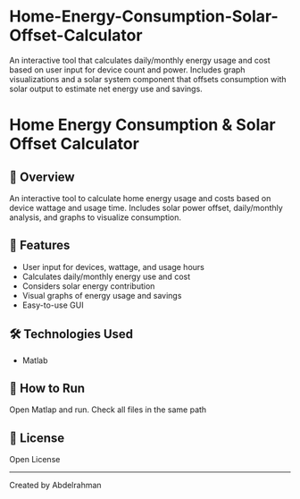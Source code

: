 # Home-Energy-Consumption-Solar-Offset-Calculator
An interactive tool that calculates daily/monthly energy usage and cost based on user input for device count and power. Includes graph visualizations and a solar system component that offsets consumption with solar output to estimate net energy use and savings.
>>>>>>>>>>>>>>>>>>>>>>>>>>>>>>>

# Home Energy Consumption & Solar Offset Calculator

## 📌 Overview
An interactive tool to calculate home energy usage and costs based on device wattage and usage time. Includes solar power offset, daily/monthly analysis, and graphs to visualize consumption.

## 🔧 Features
- User input for devices, wattage, and usage hours
- Calculates daily/monthly energy use and cost
- Considers solar energy contribution
- Visual graphs of energy usage and savings
- Easy-to-use GUI

## 🛠️ Technologies Used
- Matlab

## 🚀 How to Run
Open Matlap and run.
Check all files in the same path

## 📄 License
Open License

---

Created by Abdelrahman
